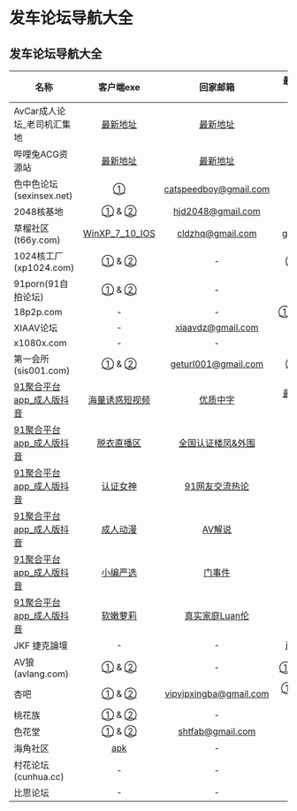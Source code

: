 # 发车论坛导航大全

## 发车论坛导航大全

| 名称                                         |                                                                                        客户端exe                                                                                        |                          回家邮箱                         |                                                                             最新地址发布页                                                                             |
| ------------------------------------------ | :----------------------------------------------------------------------------------------------------------------------------------------------------------------------------------: | :---------------------------------------------------: | :-------------------------------------------------------------------------------------------------------------------------------------------------------------: |
| AvCar成人论坛\_老司机汇集地                          |                                                                             [最新地址](http://dd.ma/jCcKhLYB)                                                                            |             [最新地址](http://dd.ma/jCcKhLYB)             |                                                                  [最新地址](http://dd.ma/jCcKhLYB)                                                                  |
| 哔哩兔ACG资源站                                  |                                                                             [最新地址](http://dd.ma/v0F94YYC)                                                                            |             [最新地址](http://dd.ma/v0F94YYC)             |                                                                  [最新地址](http://dd.ma/v0F94YYC)                                                                  |
| 色中色论坛(sexinsex.net)                        |                         [①](https://www.mediafire.com/file/03bf9sek6nk5tuv/%E8%89%B2%E4%B8%AD%E8%89%B2%E5%9C%B0%E5%9D%80%E5%8F%91%E5%B8%83%E5%99%A8.rar/file)                        | [catspeedboy@gmail.com](mailto:catspeedboy@gmail.com) |                                                                 [①](http://174.127.195.66/bbs/)                                                                 |
| 2048核基地                                    | [①](https://github.com/jtdh/luntan/files/8078873/2048.zip) & [②](https://www.mediafire.com/file/c400441xvn6qglx/2048%E6%A0%B8%E5%9F%BA%E5%9C%B0%E5%8F%91%E5%B8%83%E5%99%A8.zip/file) |     [hjd2048@gmail.com](mailto:hjd2048@gmail.com)     |                                                       [①](http://50qc.com:2048) & [②](http://26t.net:2048)                                                      |
| 草榴社区(t66y.com)                             |                              [WinXP\_7\_10\_IOS](https://www.mediafire.com/file/wc2ggpxg4nxyhec/%E8%8D%89%E6%A6%B4%E5%8F%91%E5%B8%83%E5%99%A8.zip/file)                              |      [cldzhq@gmail.com](mailto:cldzhq@gmail.com)      |                                                              [gfqzkep.com](http://www.gfqzkep.com)                                                              |
| 1024核工厂(xp1024.com)                        | [①](https://github.com/jtdh/luntan/files/8080733/1024.zip) & [②](https://www.mediafire.com/file/iqendjdz0cjra29/1024%E6%A0%B8%E5%B7%A5%E5%8E%82%E5%8F%91%E5%B8%83%E5%99%A8.zip/file) |                           -                           |        [①](http://b11.hjfgczh733.rocks/bbs2.php) & [②](http://k11.csjbzcjnr.rocks/pw/)[③](http://b11.zbwymdcjsgg.rocks/pw/html\_data/3/1711/846891.html)        |
| 91porn(91自拍论坛)                             |                           [①](https://github.com/jtdh/luntan/files/8090010/91app.zip) & [②](https://www.mediafire.com/file/wbcq7s94xc6vc8n/91app.zip/file)                           |                           -                           |                                                            [91home](https://www.ebay.com/usr/91home)                                                            |
| 18p2p.com                                  |                                                                                           -                                                                                          |                           -                           |                             [①](http://www.18board.me)[②](http://www.18p2p.me)[③](http://www.18p2p.info)④[⑤](http://www.18board.net)                            |
| XIAAV论坛                                    |                                                                                           -                                                                                          |                   xiaavdz@gmail.com                   |                                                                  [xavlt.com](https://xavlt.com)                                                                 |
| x1080x.com                                 |                                                                                           -                                                                                          |                           -                           |                                                                  [c996.me](https://www.c996.me)                                                                 |
| 第一会所(sis001.com)                           |                          [①](https://github.com/jtdh/luntan/files/8090016/sis001.zip) & [②](https://www.mediafire.com/file/0fxrkeqr34tpd2q/sis001.zip/file)                          |                  geturl001@gmail.com                  |                                         [①](http://23.225.172.95) & [②](http://154.84.5.235)[③](https://gre.sislook.com)                                        |
| [91聚合平台app\_成人版抖音](https://v.hallo365.top) |                                                                           [海量诱惑短视频](https://v.hallo365.top)                                                                          |             [优质中字](https://v.hallo365.top)            |                                                                [最新国产大厂制片](https://v.hallo365.top)                                                               |
| [91聚合平台app\_成人版抖音](https://v.hallo365.top) |                                                                            [脱衣直播区](https://v.hallo365.top)                                                                           |          [全国认证楼凤&外围](https://v.hallo365.top)          |                                                                  [空投女友](https://v.hallo365.top)                                                                 |
| [91聚合平台app\_成人版抖音](https://v.hallo365.top) |                                                                            [认证女神](https://v.hallo365.top)                                                                            |           [91网友交流热论](https://v.hallo365.top)          |                                                                  [同城交流](https://v.hallo365.top)                                                                 |
| [91聚合平台app\_成人版抖音](https://v.hallo365.top) |                                                                            [成人动漫](https://v.hallo365.top)                                                                            |             [AV解说](https://v.hallo365.top)            |                                                                  [经典三级](https://v.hallo365.top)                                                                 |
| [91聚合平台app\_成人版抖音](https://v.hallo365.top) |                                                                            [小编严选](https://v.hallo365.top)                                                                            |             [门事件](https://v.hallo365.top)             |                                                                  [情趣综艺](https://v.hallo365.top)                                                                 |
| [91聚合平台app\_成人版抖音](https://v.hallo365.top) |                                                                            [软嫩萝莉](https://v.hallo365.top)                                                                            |          [真实家庭Luan伦](https://v.hallo365.top)          |                                                                  [激情小说](https://v.hallo365.top)                                                                 |
| JKF 捷克論壇                                   |                                                                                           -                                                                                          |                           -                           |                                                              [jkforum.net](https://www.jkforum.net)                                                             |
| AV狼(avlang.com)                            |                          [①](https://github.com/jtdh/luntan/files/8090014/avlang.zip) & [②](https://www.mediafire.com/file/rfvh7xpelwby9af/avlang.zip/file)                          |                           -                           |                                                          [①](http://www.avlang.xyz/dizhi.php) 答：avlang                                                          |
| 杏吧                                         |                    [①](https://github.com/jtdh/luntan/files/8090019/default.zip) & [②](https://www.mediafire.com/file/i1c5fclkx7z5eq7/%E6%9D%8F%E5%90%A7.zip/file)                   |                 vipvipxingba@gmail.com                | [①](https://xn--50-ff8ct7p.com) [②](https://xn--86-ff8ct7p.com) [③](https://xn--36-ff8ct7p.com) [④](https://xn--26-ff8ct7p.com) [⑤](https://xn--16-ff8ct7p.com) |
| 桃花族                                        |              [①](https://github.com/jtdh/luntan/files/8090018/dizhi.zip) & [②](https://www.mediafire.com/file/vkktvxr0uyl1ocb/%E6%A1%83%E8%8A%B1%E6%97%8Fdizhi.zip/file)             |                           -                           |                                                                    [①](http://taohuale3.com)                                                                    |
| 色花堂                                        |   [①](https://github.com/jtdh/luntan/files/8090012/98.zip) & [②](https://www.mediafire.com/file/fdej02r13erql2r/98%E5%A0%82%E7%BD%91%E5%9D%80%E5%8F%91%E5%B8%83%E5%99%A8.zip/file)   |      [shtfab@gmail.com](mailto:shtfab@gmail.com)      |                                                              [①](https://www.ebay.com/usr/98dizhi/)                                                             |
| 海角社区                                       |                                                                   [apk](https://hj3a7.com/down/20211027173050.apk)                                                                   |                           -                           |                                                                      [①](https://hjf9e.com)                                                                     |
| 村花论坛(cunhua.cc)                            |                                                                                           -                                                                                          |                           -                           |                                                     [①](https://www.xingba.pw) & [②](https://www.cunhua.sbs)                                                    |
| 比思论坛                                       |                                                                                           -                                                                                          |                           -                           |                                                             [caregirl](http://caregirl.net/302.html)                                                            |
